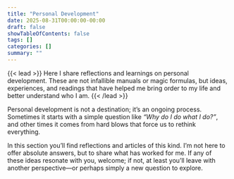 ```yaml
---
title: "Personal Development"
date: 2025-08-31T00:00:00-00:00
draft: false
showTableOfContents: false
tags: []  
categories: []  
summary: ""
---
```


{{< lead >}}
Here I share reflections and learnings on personal development. These are not infallible manuals or magic formulas, but ideas, experiences, and readings that have helped me bring order to my life and better understand who I am.
{{< /lead >}}

Personal development is not a destination; it’s an ongoing process. Sometimes it starts with a simple question like *“Why do I do what I do?”*, and other times it comes from hard blows that force us to rethink everything.  

In this section you’ll find reflections and articles of this kind. I’m not here to offer absolute answers, but to share what has worked for me. If any of these ideas resonate with you, welcome; if not, at least you’ll leave with another perspective—or perhaps simply a new question to explore.

